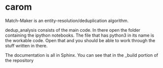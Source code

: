 # carom
Match-Maker is an entity-resolution/deduplication algorithm.

dedup_analysis consists of the main code. In there open the folder containing the ipython notebooks. The file that has python3 in its name is the workable code. Open that and you should be able to work through the stuff written in there.

The documentation is all in Sphinx. You can see that in the \_build portion of the repository
